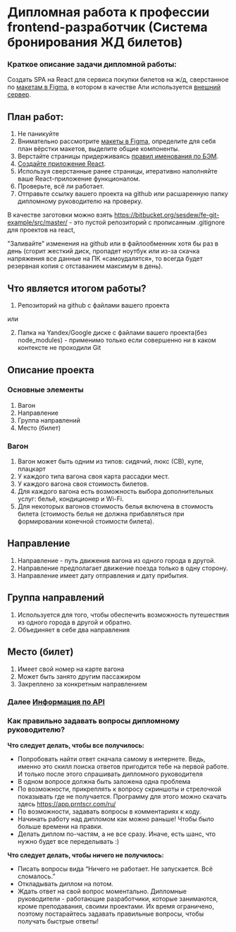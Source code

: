 # Дипломная работа к профессии frontend-разработчик (Система бронирования ЖД билетов)

### Краткое описание задачи дипломной работы:
Создать SPA на React для сервиса покупки билетов на ж/д, сверстанное по [макетам в Figma](https://www.figma.com/file/7981GjEsjSpBUKolk4xFoT/%D0%97%D0%B0%D0%BA%D0%B0%D0%B7-%D0%B1%D0%B8%D0%BB%D0%B5%D1%82%D0%BE%D0%B2?node-id=0%3A1), в котором в качестве Апи используется [внешний сервер](https://fe-diplom.herokuapp.com/).

## План работ:
1.	Не паникуйте
1.	Внимательно рассмотрите [макеты в Figma](https://www.figma.com/file/7981GjEsjSpBUKolk4xFoT/%D0%97%D0%B0%D0%BA%D0%B0%D0%B7-%D0%B1%D0%B8%D0%BB%D0%B5%D1%82%D0%BE%D0%B2?node-id=0%3A1), определите для себя план вёрстки макетов, выделите  общие компоненты.
1.	Верстайте страницы придерживаясь  [правил именования по БЭМ](https://ru.bem.info/methodology/naming-convention/).
1.	[Создайте приложение React](https://github.com/facebook/create-react-app).
1.	Используя сверстанные ранее страницы, итеративно наполняйте ваше React-приложение функционалом.
1.	Проверьте, всё ли работает.
1.	Отправьте ссылку вашего проекта на github или расшаренную папку дипломному руководителю на проверку.

В качестве заготовки можно взять https://bitbucket.org/sesdew/fe-git-example/src/master/ - это пустой репозиторий с прописанным .gitignore для проектов на react, 

"Заливайте" изменения на github или в файлообменник хотя бы раз в день (сгорит жесткий диск, пропадет ноутбук или из-за скачка напряжения все данные на ПК «самоудалятся», то всегда будет резервная копия с отставанием максимум в день).

## Что является итогом работы?
1.	Репозиторий на github с файлами вашего проекта

или

2.	Папка на Yandex/Google диске c файлами вашего проекта(без node_modules) - применимо только если совершенно ни в каком контексте не проходили Git

## Описание проекта


### Основные элементы

1. Вагон
1. Направление
1. Группа направлений
1. Место (билет)

### Вагон

1. Вагон может быть одним из типов: сидячий, люкс (СВ), купе, плацкарт
1. У каждого типа вагона своя карта рассадки мест.
1. У каждого вагона своя стоимость билетов.
1. Для каждого вагона есть возможность выбора дополнительных услуг: 
бельё, кондиционер и Wi-Fi.
1. Для некоторых вагонов стоимость белья включена в стоимость билета 
(стоимость белья не должна прибавляться при формировании конечной стоимости билета).

## Направление 

1. Направление - путь движения вагона из одного города в другой.
1. Направление предполагает движение поезда только в одну сторону.
1. Направление имеет дату отправления и дату прибытия.

## Группа направлений

1. Используется для того, чтобы обеспечить возможность
путешествия из одного города в другой и обратно.
1. Объединяет в себе два направления

## Место (билет)

1. Имеет свой номер на карте вагона
1. Может быть занято другим пассажиром
1. Закреплено за конкретным направлением


### Далее [Информация по API](./reference/api.md)

### Как правильно задавать вопросы дипломному руководителю?

**Что следует делать, чтобы все получилось:**

* Попробовать найти ответ сначала самому в интернете. Ведь, именно это скилл поиска ответов пригодится тебе на первой работе. И только после этого спрашивать дипломного руководителя
* В одном вопросе должна быть заложена одна проблема 
* По возможности, прикреплять к вопросу скриншоты и стрелочкой показывать где не получается. Программу для этого можно скачать здесь https://app.prntscr.com/ru/
* По возможности, задавать вопросы в комментариях к коду. 
* Начинать работу над дипломом как можно раньше! Чтобы было больше времени на правки. 
* Делать диплом по-частям, а не все сразу. Иначе, есть шанс, что нужно будет все переделывать :)  

**Что следует делать, чтобы ничего не получилось:**

* Писать вопросы вида “Ничего не работает. Не запускается. Всё сломалось.”
* Откладывать диплом на потом. 
* Ждать ответ на свой вопрос моментально. Дипломные руководители - работающие разработчики, которые занимаются, кроме преподавания, своими проектами. Их время ограничено, поэтому постарайтесь задавать правильные вопросы, чтобы получать быстрые ответы! 
